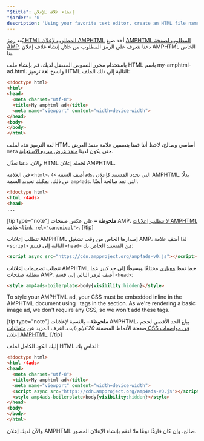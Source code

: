 ```yaml
---
"$title": إنشاء غلاف للإعلان
"$order": '0'
description: 'Using your favorite text editor, create an HTML file named my-amphtml-ad.html. Copy the following HTML markup into that file: ...'
---
```


يُعد [رمز HTML المطلوب لإعلان AMPHTML](../../../../documentation/guides-and-tutorials/learn/a4a_spec.md) أحد صيغ [AMPHTML المطلوب لصفحة AMP](../../../../documentation/guides-and-tutorials/learn/spec/amphtml.md). دعنا نتعرف على الرمز المطلوب من خلال إنشاء غلاف إعلان AMPHTML الخاص بنا.

باستخدام محرر النصوص المفضل لديك، قم بإنشاء ملف HTML باسم my-amphtml-ad.html. وانسخ لغة ترميز HTML التالية إلى ذلك الملف:

```html
<!doctype html>
<html>
<head>
  <meta charset="utf-8">
  <title>My amphtml ad</title>
  <meta name="viewport" content="width=device-width">
</head>
<body>
</body>
</html>
```

لغة الترميز هذه لملف HTML أساسي وصالح، لاحظ أننا قمنا بتضمين علامة منفذ العرض `meta` حتى يكون لدينا [منفذ عرض سريع الاستجابة](../../../../documentation/guides-and-tutorials/develop/style_and_layout/responsive_design.md#controlling-the-viewport).

والآن، دعنا نعدِّل HTML لجعله إعلان AMPHTML.

في العلامة `<html>`، أضف السمة `⚡4ads`، التي تحدد المستند كإعلان AMPHTML. بدلًا عن ذلك، يمكنك تحديد السمة `amp4ads`، التي تعد صالحة أيضًا.

```html
<!doctype html>
<html ⚡4ads>
<head>
...
```

[tip type="note"] **ملحوظة –** على عكس صفحات AMP، [لا تتطلب إعلانات AMPHTML علامة`<link rel="canonical">`](../../../../documentation/guides-and-tutorials/learn/a4a_spec.md#amphtml-ad-format-rules). [/tip]

تتطلب إعلانات AMPHTML إصدارها الخاص من وقت تشغيل AMP، لذا أضف علامة `<script>` التالية إلى قسم `<head>` من المستند الخاص بك:

```html
<script async src="https://cdn.ampproject.org/amp4ads-v0.js"></script>
```

تتطلب تصميمات إعلانات AMPHTML خط نمط [معياري](../../../../documentation/guides-and-tutorials/learn/a4a_spec.md#boilerplate) مختلفًا وبسيطًا إلى حد كبير عما تتطلبه صفحات AMP. أضف لرمز التالي إلى قسم `<head>`:

```html
<style amp4ads-boilerplate>body{visibility:hidden}</style>
```

To style your AMPHTML ad, your CSS must be embedded inline in the AMPHTML document using <code><style amp-custom></style> </code>tags in the <code></code> section. As we're rendering a basic image ad, we don't require any CSS, so we won't add these tags.

[tip type="note"] **ملحوظة –** بالنسبة لإعلانات AMPHTML، يبلغ الحد الأقصى لحجم صفحة الأنماط المضمنة *20 كيلو بايت*. اعرف المزيد عن [متطلبات CSS في مواصفات إعلان AMPHTML](../../../../documentation/guides-and-tutorials/learn/a4a_spec.md#css). [/tip]

إليك الكود الكامل لملف HTML الخاص بك:

```html
<!doctype html>
<html ⚡4ads>
<head>
  <meta charset="utf-8">
  <title>My amphtml ad</title>
  <meta name="viewport" content="width=device-width">
  <script async src="https://cdn.ampproject.org/amp4ads-v0.js"></script>
  <style amp4ads-boilerplate>body{visibility:hidden}</style>
</head>
<body>
</body>
</html>
```

والآن لديك إعلان AMPHTML صالح، وإن كان فارغًا نوعًا ما؛ لنقم بإنشاء الإعلان المصور.
